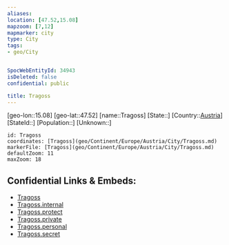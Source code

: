```yaml
---
aliases: 
location: [47.52,15.08]
mapzoom: [7,12] 
mapmarker: city 
type: City
tags:
- geo/City


SpocWebEntityId: 34943
isDeleted: false
confidential: public

title: Tragoss
---
```

[geo-lon::15.08]
[geo-lat::47.52]
[name::Tragoss]
[State::]
[Country::[Austria](geo/Continent/Europe/Austria.md)]
[StateId::]
[Population::]
[Unknown::]


```leaflet
id: Tragoss
coordinates: [Tragoss](geo/Continent/Europe/Austria/City/Tragoss.md)
markerFile: [Tragoss](geo/Continent/Europe/Austria/City/Tragoss.md)
defaultZoom: 11 
maxZoom: 18
```


## Confidential Links & Embeds: 
- [Tragoss](../../../../../../_public/geo/Continent/Europe/Austria/City/Tragoss.md) 
- [Tragoss.internal](../../../../../../_internal/geo/Continent/Europe/Austria/City/Tragoss.internal.md) 
- [Tragoss.protect](../../../../../../_protect/geo/Continent/Europe/Austria/City/Tragoss.protect.md) 
- [Tragoss.private](../../../../../../_private/geo/Continent/Europe/Austria/City/Tragoss.private.md) 
- [Tragoss.personal](../../../../../../_personal/geo/Continent/Europe/Austria/City/Tragoss.personal.md) 
- [Tragoss.secret](../../../../../../_secret/geo/Continent/Europe/Austria/City/Tragoss.secret.md) 
